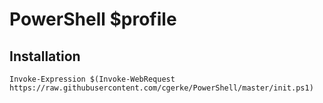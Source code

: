 # PowerShell $profile
## Installation
```
Invoke-Expression $(Invoke-WebRequest https://raw.githubusercontent.com/cgerke/PowerShell/master/init.ps1)
```
